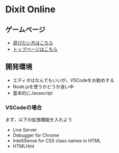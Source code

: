 # Dixit Online

## ゲームページ
- [遊びたい方はこちら](https://2d-rpg.github.io/dixitOnline)
- [トップページはこちら](https://2d-rpg.github.io)

## 開発環境
- エディタはなんでもいいが，VSCodeをお勧めする
- Node.jsを使うかどうか迷い中
- 基本的にJavascript

### VSCodeの場合

まず，以下の拡張機能を入れよう
- Live Server
- Debugger for Chrome
- IntelliSense for CSS class names in HTML
- HTMLHint